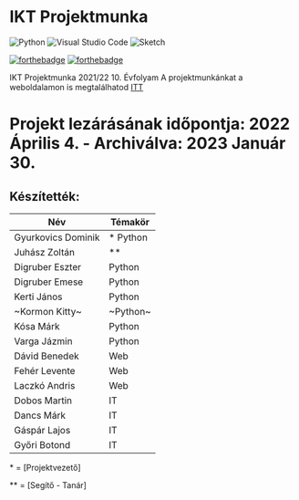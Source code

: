 # IKT Projektmunka
![Python](https://img.shields.io/badge/python-3670A0?style=for-the-badge&logo=python&logoColor=ffdd54)
![Visual Studio Code](https://img.shields.io/badge/Visual%20Studio%20Code-0078d7.svg?style=for-the-badge&logo=visual-studio-code&logoColor=white)
![Sketch](https://img.shields.io/badge/Sketch-FFB387?style=for-the-badge&logo=sketch&logoColor=black)

[![forthebadge](https://forthebadge.com/images/badges/gluten-free.svg)](https://forthebadge.com)
[![forthebadge](https://forthebadge.com/images/badges/built-with-grammas-recipe.svg)](https://forthebadge.com)

IKT Projektmunka 2021/22 10. Évfolyam
A projektmunkánkat a weboldalamon is megtalálhatod [ITT](https://chromiumnetwork.com/projektmunka/)

# Projekt lezárásának időpontja: 2022 Április 4. - Archiválva: 2023 Január 30.

## Készítették:

| Név | Témakör|
| ------ | ------ |
| Gyurkovics Dominik | * Python|
| Juhász Zoltán | ** |
| Digruber Eszter | Python |
| Digruber Emese | Python |
| Kerti János | Python |
| ~Kormon Kitty~ | ~Python~ |
| Kósa Márk | Python |
| Varga Jázmin | Python |
| Dávid Benedek | Web |
| Fehér Levente | Web |
| Laczkó Andris | Web |
| Dobos Martin  | IT |
| Dancs Márk | IT |
| Gáspár Lajos | IT |
| Győri Botond | IT |

\* = [Projektvezető]

** = [Segítő - Tanár]
